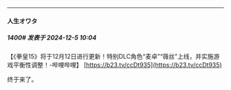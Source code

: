 ﻿
*****

####  人生オワタ  
##### 1400#       发表于 2024-12-5 10:04

【《拳皇15》将于12月12日进行更新！特别DLC角色“麦卓”“薇丝”上线，并实施游戏平衡性调整！-哔哩哔哩】 [https://b23.tv/ccDt935](https://b23.tv/ccDt935)

终于来了。

